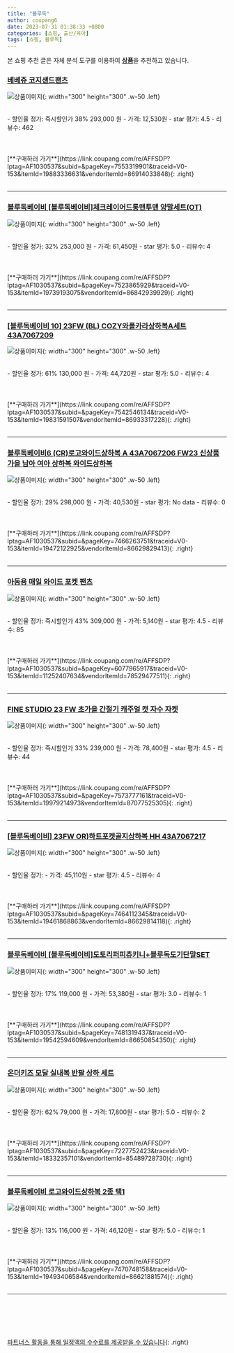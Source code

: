 ```yaml
---
title: "블루독"
author: coupang6
date: 2023-07-31 01:38:33 +0800
categories: [쇼핑, 출산/육아]
tags: [쇼핑, 블루독]
---
```


본 쇼핑 추천 글은 자체 분석 도구를 이용하여 [**상품**](https://link.coupang.com/a/bao1ui)을 추천하고 있습니다.

### [베베쥬 코지샌드팬츠](https://link.coupang.com/re/AFFSDP?lptag=AF1030537&subid=&pageKey=7553319901&traceid=V0-153&itemId=19883336631&vendorItemId=86914033848)

![상품이미지](https://thumbnail10.coupangcdn.com/thumbnails/remote/230x230ex/image/vendor_inventory/6db8/e19dd26c426c6cb65b9d58296a3f034cb47b8955556a2e92d43a15eca4e4.jpg){: width="300" height="300" .w-50 .left}


<br>
- 할인율 정가: 즉시할인가 38%  293,000   원
- 가격: 12,530원
- star 평가: 4.5
- 리뷰수: 462
<br>
<br>
<br>
<br>
[**구매하러 가기**](https://link.coupang.com/re/AFFSDP?lptag=AF1030537&subid=&pageKey=7553319901&traceid=V0-153&itemId=19883336631&vendorItemId=86914033848){: .right}
<br>
<br>

---

### [블루독베이비 [블루독베이비]체크레이어드롱맨투맨 양말세트(OT)](https://link.coupang.com/re/AFFSDP?lptag=AF1030537&subid=&pageKey=7523865929&traceid=V0-153&itemId=19739193075&vendorItemId=86842939929)

![상품이미지](https://thumbnail8.coupangcdn.com/thumbnails/remote/230x230ex/image/vendor_inventory/de49/fb47ba129d8154d7ea0985da087f6714673190014f50e7370b6ec852e5c5.jpg){: width="300" height="300" .w-50 .left}


<br>
- 할인율 정가: 32%  253,000   원
- 가격: 61,450원
- star 평가: 5.0
- 리뷰수: 4
<br>
<br>
<br>
<br>
[**구매하러 가기**](https://link.coupang.com/re/AFFSDP?lptag=AF1030537&subid=&pageKey=7523865929&traceid=V0-153&itemId=19739193075&vendorItemId=86842939929){: .right}
<br>
<br>

---

### [[블루독베이비 10] 23FW (BL) COZY와플카라상하복A세트 43A7067209](https://link.coupang.com/re/AFFSDP?lptag=AF1030537&subid=&pageKey=7542546134&traceid=V0-153&itemId=19831591507&vendorItemId=86933317228)

![상품이미지](https://thumbnail8.coupangcdn.com/thumbnails/remote/230x230ex/image/vendor_inventory/57ee/208fcf0a9d05b6fe04d1153bc5a0d793094038c21c3312c06ab74d49e46d.jpg){: width="300" height="300" .w-50 .left}


<br>
- 할인율 정가: 61%  130,000   원
- 가격: 44,720원
- star 평가: 5.0
- 리뷰수: 4
<br>
<br>
<br>
<br>
[**구매하러 가기**](https://link.coupang.com/re/AFFSDP?lptag=AF1030537&subid=&pageKey=7542546134&traceid=V0-153&itemId=19831591507&vendorItemId=86933317228){: .right}
<br>
<br>

---

### [블루독베이비6 (CR)로고와이드상하복 A 43A7067206 FW23 신상품 가을 남아 여아 상하복 와이드상하복](https://link.coupang.com/re/AFFSDP?lptag=AF1030537&subid=&pageKey=7466263751&traceid=V0-153&itemId=19472122925&vendorItemId=86629829413)

![상품이미지](https://thumbnail10.coupangcdn.com/thumbnails/remote/230x230ex/image/vendor_inventory/e756/d4e234e19e9e0a9c36d33740372180d1c3f6fcf0418833deb67adc1f59b8.jpg){: width="300" height="300" .w-50 .left}


<br>
- 할인율 정가: 29%  298,000   원
- 가격: 40,530원
- star 평가: No data
- 리뷰수: 0
<br>
<br>
<br>
<br>
[**구매하러 가기**](https://link.coupang.com/re/AFFSDP?lptag=AF1030537&subid=&pageKey=7466263751&traceid=V0-153&itemId=19472122925&vendorItemId=86629829413){: .right}
<br>
<br>

---

### [아동용 매일 와이드 포켓 팬츠](https://link.coupang.com/re/AFFSDP?lptag=AF1030537&subid=&pageKey=6077965917&traceid=V0-153&itemId=11252407634&vendorItemId=78529477511)

![상품이미지](https://thumbnail7.coupangcdn.com/thumbnails/remote/230x230ex/image/rs_quotation_api/bbjpad2z/7d16aef918d0423f8f5078fad32be48a.jpg){: width="300" height="300" .w-50 .left}


<br>
- 할인율 정가: 즉시할인가 43%  309,000   원
- 가격: 5,140원
- star 평가: 4.5
- 리뷰수: 85
<br>
<br>
<br>
<br>
[**구매하러 가기**](https://link.coupang.com/re/AFFSDP?lptag=AF1030537&subid=&pageKey=6077965917&traceid=V0-153&itemId=11252407634&vendorItemId=78529477511){: .right}
<br>
<br>

---

### [FINE STUDIO 23 FW 초가을 간절기 캐주얼 캣 자수 자켓](https://link.coupang.com/re/AFFSDP?lptag=AF1030537&subid=&pageKey=7573777161&traceid=V0-153&itemId=19979214973&vendorItemId=87077525305)

![상품이미지](https://thumbnail10.coupangcdn.com/thumbnails/remote/230x230ex/image/vendor_inventory/dbef/95f36d7dcf1b197724c4412de9fbd440ebb9cb3509c8b1edff1508021493.jpg){: width="300" height="300" .w-50 .left}


<br>
- 할인율 정가: 즉시할인가 33%  239,000   원
- 가격: 78,400원
- star 평가: 4.5
- 리뷰수: 44
<br>
<br>
<br>
<br>
[**구매하러 가기**](https://link.coupang.com/re/AFFSDP?lptag=AF1030537&subid=&pageKey=7573777161&traceid=V0-153&itemId=19979214973&vendorItemId=87077525305){: .right}
<br>
<br>

---

### [[블루독베이비] 23FW OR)하트포켓골지상하복 HH 43A7067217](https://link.coupang.com/re/AFFSDP?lptag=AF1030537&subid=&pageKey=7464112345&traceid=V0-153&itemId=19461868863&vendorItemId=86629814118)

![상품이미지](https://thumbnail8.coupangcdn.com/thumbnails/remote/230x230ex/image/vendor_inventory/0d14/c0d56ac376ba508ceff3815bb7f7488230fdf1c7a13502d5a6aa857a1c74.jpg){: width="300" height="300" .w-50 .left}


<br>
- 할인율 정가: 
- 가격: 45,110원
- star 평가: 4.5
- 리뷰수: 4
<br>
<br>
<br>
<br>
[**구매하러 가기**](https://link.coupang.com/re/AFFSDP?lptag=AF1030537&subid=&pageKey=7464112345&traceid=V0-153&itemId=19461868863&vendorItemId=86629814118){: .right}
<br>
<br>

---

### [블루독베이비 [블루독베이비]도토리퍼피츄키니+블루독도기단말SET](https://link.coupang.com/re/AFFSDP?lptag=AF1030537&subid=&pageKey=7481319437&traceid=V0-153&itemId=19542594609&vendorItemId=86650854350)

![상품이미지](https://thumbnail8.coupangcdn.com/thumbnails/remote/230x230ex/image/vendor_inventory/f8d5/12a5eb04bfdb4dd631a9d2c3b7244cd9ef35e55464aedba259f663464d9c.JPG){: width="300" height="300" .w-50 .left}


<br>
- 할인율 정가: 17%  119,000   원
- 가격: 53,380원
- star 평가: 3.0
- 리뷰수: 1
<br>
<br>
<br>
<br>
[**구매하러 가기**](https://link.coupang.com/re/AFFSDP?lptag=AF1030537&subid=&pageKey=7481319437&traceid=V0-153&itemId=19542594609&vendorItemId=86650854350){: .right}
<br>
<br>

---

### [온더키즈 모달 실내복 반팔 상하 세트](https://link.coupang.com/re/AFFSDP?lptag=AF1030537&subid=&pageKey=7227752423&traceid=V0-153&itemId=18332357101&vendorItemId=85489728730)

![상품이미지](https://thumbnail8.coupangcdn.com/thumbnails/remote/230x230ex/image/vendor_inventory/3576/75fcbeb19894d5444d45d81b15e8d102a9c57a96d1d5ccc66070ef728a40.jpg){: width="300" height="300" .w-50 .left}


<br>
- 할인율 정가: 62%  79,000   원
- 가격: 17,800원
- star 평가: 5.0
- 리뷰수: 2
<br>
<br>
<br>
<br>
[**구매하러 가기**](https://link.coupang.com/re/AFFSDP?lptag=AF1030537&subid=&pageKey=7227752423&traceid=V0-153&itemId=18332357101&vendorItemId=85489728730){: .right}
<br>
<br>

---

### [블루독베이비 로고와이드상하복 2종 택1](https://link.coupang.com/re/AFFSDP?lptag=AF1030537&subid=&pageKey=7470748158&traceid=V0-153&itemId=19493406584&vendorItemId=86621881574)

![상품이미지](https://thumbnail9.coupangcdn.com/thumbnails/remote/230x230ex/image/vendor_inventory/9dc2/6ab172d5d582ac5400f73396ec5a71aed03529e57102fc55b71a856df620.jpg){: width="300" height="300" .w-50 .left}


<br>
- 할인율 정가: 13%  116,000   원
- 가격: 46,120원
- star 평가: 5.0
- 리뷰수: 1
<br>
<br>
<br>
<br>
[**구매하러 가기**](https://link.coupang.com/re/AFFSDP?lptag=AF1030537&subid=&pageKey=7470748158&traceid=V0-153&itemId=19493406584&vendorItemId=86621881574){: .right}
<br>
<br>

---
<br><br><br><br><br> [파트너스 활동을 통해 일정액의 수수료를 제공받을 수 있습니다](https://link.coupang.com/a/bao1ui){: .right}